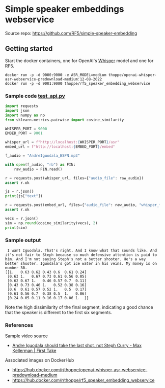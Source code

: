#  Simple speaker embeddings webservice

Source repo: https://github.com/RF5/simple-speaker-embedding

## Getting started

Start the docker containers, one for OpenAI's [Whisper](https://github.com/ahmetoner/whisper-asr-webservice) model and one for RF5.

```
docker run -p -d 9000:9000 -e ASR_MODEL=medium thoppe/openai-whisper-asr-webservice-predownload-medium:12-08-2022
docker run -p -d 9001:9000 thoppe/rf5_speaker_embedding_webservice
```

### Sample code [test_api.py](test_api.py)
```python
import requests
import json
import numpy as np
from sklearn.metrics.pairwise import cosine_similarity

WHISPER_PORT = 9000
EMBED_PORT = 9001

whisper_url = f"http://localhost:{WHISPER_PORT}/asr"
embed_url = f"http://localhost:{EMBED_PORT}/embed"

f_audio = "AndreIguodala_ESPN.mp3"

with open(f_audio, "rb") as FIN:
    raw_audio = FIN.read()

r = requests.post(whisper_url, files={"audio_file": raw_audio})
assert r.ok

js = r.json()
print(js["text"])

r = requests.post(embed_url, files={"audio_file": raw_audio, "whisper_file": r.content})
assert r.ok

vecs = r.json()
sim = np.round(cosine_similarity(vecs), 2)
print(sim)
```

### Sample output

```
 I want Iguodala. That's right. And I know what that sounds like. And it's not fair to Steph because so much defensive attention is paid to him. And I'm not saying Steph's not a better shooter. He's a way better shooter. Iguodala's got ice water in his veins. My money is on number 30.
[[1.   0.63 0.62 0.43 0.6  0.61 0.24]
 [0.63 1.   0.67 0.73 0.61 0.56 0.05]
 [0.62 0.67 1.   0.46 0.57 0.7  0.11]
 [0.43 0.73 0.46 1.   0.52 0.38 0.16]
 [0.6  0.61 0.57 0.52 1.   0.5  0.17]
 [0.61 0.56 0.7  0.38 0.5  1.   0.06]
 [0.24 0.05 0.11 0.16 0.17 0.06 1.  ]]
```

Note the high dissimilarity of the final segment, indicating a good chance that the speaker is different to the first six segments.

### References

Sample video source
+ [Andre Iguodala should take the last shot, not Steph Curry - Max Kellerman | First Take](https://www.youtube.com/watch?v=mLFZOTb4n_s)

Associated images on DockerHub

+   https://hub.docker.com/r/thoppe/openai-whisper-asr-webservice-predownload-medium
+   https://hub.docker.com/r/thoppe/rf5_speaker_embedding_webservice

